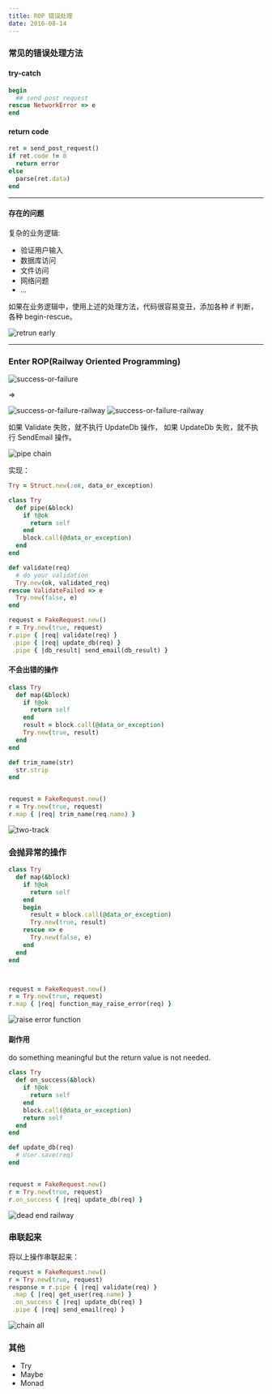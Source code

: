```yaml
---
title: ROP 错误处理
date: 2016-08-14
---
```


### 常见的错误处理方法

#### try-catch ####

``` ruby
begin
  ## send post request
rescue NetworkError => e
end
```

#### return code ####

``` ruby
ret = send_post_request()
if ret.code != 0
  return error
else
  parse(ret.data)
end
```

--------

#### 存在的问题 ####

复杂的业务逻辑:

* 验证用户输入
* 数据库访问
* 文件访问
* 网络问题
* ...

如果在业务逻辑中，使用上述的处理方法，代码很容易变丑，添加各种 if 判断，各种 begin-rescue。

![retrun early](imperative-code-return-early.png)

--------

### Enter ROP(Railway Oriented Programming) ###

![success-or-failure](success-failure.png)

=>

![success-or-failure-railway](success-failure-railway.png)
![success-or-failure-railway](success-failure-railway-1.png)

如果 Validate 失败，就不执行 UpdateDb 操作，
如果 UpdateDb 失败，就不执行 SendEmail 操作。

![pipe chain](pipe-chain.png)

实现：

``` ruby
Try = Struct.new(:ok, data_or_exception)

class Try
  def pipe(&block)
    if !@ok
      return self
    end
    block.call(@data_or_exception)
  end
end

def validate(req)
  # do your validation
  Try.new(ok, validated_req)
rescue ValidateFailed => e
  Try.new(false, e)
end

request = FakeRequest.new()
r = Try.new(true, request)
r.pipe { |req| validate(req) }
 .pipe { |req| update_db(req) }
 .pipe { |db_result| send_email(db_result) }
```




#### 不会出错的操作 ####


``` ruby
class Try
  def map(&block)
    if !@ok
      return self
    end
    result = block.call(@data_or_exception)
    Try.new(true, result)
  end
end

def trim_name(str)
  str.strip
end


request = FakeRequest.new()
r = Try.new(true, request)
r.map { |req| trim_name(req.name) }
```


![two-track](two-track.png)


### 会抛异常的操作 ###

``` ruby
class Try
  def map(&block)
    if !@ok
      return self
    end
    begin
      result = block.call(@data_or_exception)
      Try.new(true, result)
    rescue => e
      Try.new(false, e)
    end
  end
end



request = FakeRequest.new()
r = Try.new(true, request)
r.map { |req| function_may_raise_error(req) }
```


![raise error function](function_may_raise_error.png)

#### 副作用 ####

do something meaningful but the return value is not needed.


``` ruby
class Try
  def on_success(&block)
    if !@ok
      return self
    end
    block.call(@data_or_exception)
    return self
  end
end

def update_db(req)
  # User.save(req)
end


request = FakeRequest.new()
r = Try.new(true, request)
r.on_success { |req| update_db(req) }
```

![dead end railway](one-track-input-output.png)



### 串联起来

将以上操作串联起来：

``` ruby
request = FakeRequest.new()
r = Try.new(true, request)
response = r.pipe { |req| validate(req) }
 .map { |req| get_user(req.name) }
 .on_success { |req| update_db(req) }
 .pipe { |req| send_email(req) }
```

![chain all](chain-validate-update_db_send_email.png)

### 其他 ###

- Try
- Maybe
- Monad

